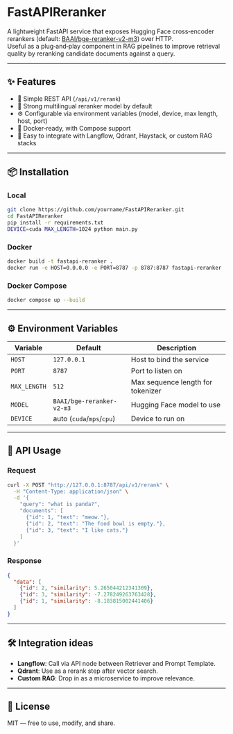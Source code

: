 # FastAPIReranker

A lightweight FastAPI service that exposes Hugging Face cross‑encoder rerankers (default: [BAAI/bge-reranker-v2-m3](https://huggingface.co/BAAI/bge-reranker-v2-m3)) over HTTP.  
Useful as a plug‑and‑play component in RAG pipelines to improve retrieval quality by reranking candidate documents against a query.

---

## ✨ Features
- 🚀 Simple REST API (`/api/v1/rerank`)  
- 🧠 Strong multilingual reranker model by default  
- ⚙️ Configurable via environment variables (model, device, max length, host, port)  
- 🐳 Docker‑ready, with Compose support  
- 🔌 Easy to integrate with Langflow, Qdrant, Haystack, or custom RAG stacks  

---

## 📦 Installation

### Local
```bash
git clone https://github.com/yourname/FastAPIReranker.git
cd FastAPIReranker
pip install -r requirements.txt
DEVICE=cuda MAX_LENGTH=1024 python main.py
```

### Docker
```bash
docker build -t fastapi-reranker .
docker run -e HOST=0.0.0.0 -e PORT=8787 -p 8787:8787 fastapi-reranker
```

### Docker Compose
```bash
docker compose up --build
```

---

## ⚙️ Environment Variables

| Variable     | Default                        | Description                                  |
|--------------|--------------------------------|----------------------------------------------|
| `HOST`       | `127.0.0.1`                    | Host to bind the service                     |
| `PORT`       | `8787`                         | Port to listen on                            |
| `MAX_LENGTH` | `512`                          | Max sequence length for tokenizer            |
| `MODEL`      | `BAAI/bge-reranker-v2-m3`      | Hugging Face model to use                    |
| `DEVICE`     | auto (`cuda`/`mps`/`cpu`)      | Device to run on                             |

---

## 🔗 API Usage

### Request
```bash
curl -X POST "http://127.0.0.1:8787/api/v1/rerank" \
  -H "Content-Type: application/json" \
  -d '{
    "query": "what is panda?",
    "documents": [
      {"id": 1, "text": "meow."},
      {"id": 2, "text": "The food bowl is empty."},
      {"id": 3, "text": "I like cats."}
    ]
  }'
```

### Response
```json
{
  "data": [
    {"id": 2, "similarity": 5.265044212341309},
    {"id": 3, "similarity": -7.278249263763428},
    {"id": 1, "similarity": -8.183815002441406}
  ]
}
```

---

## 🛠 Integration ideas
- **Langflow**: Call via API node between Retriever and Prompt Template.  
- **Qdrant**: Use as a rerank step after vector search.  
- **Custom RAG**: Drop in as a microservice to improve relevance.  

---

## 📜 License
MIT — free to use, modify, and share.
